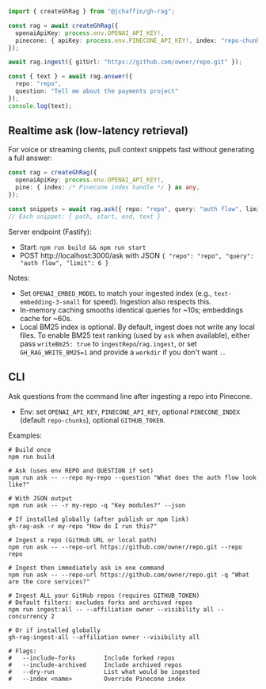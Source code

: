 ```ts
import { createGhRag } from "@jchaffin/gh-rag";

const rag = await createGhRag({
  openaiApiKey: process.env.OPENAI_API_KEY!,
  pinecone: { apiKey: process.env.PINECONE_API_KEY!, index: "repo-chunks" },
});

await rag.ingest({ gitUrl: "https://github.com/owner/repo.git" });

const { text } = await rag.answer({
  repo: "repo",
  question: "Tell me about the payments project"
});
console.log(text);
```

## Realtime ask (low-latency retrieval)

For voice or streaming clients, pull context snippets fast without generating a full answer:

```ts
const rag = createGhRag({
  openaiApiKey: process.env.OPENAI_API_KEY!,
  pine: { index: /* Pinecone index handle */ } as any,
});

const snippets = await rag.ask({ repo: "repo", query: "auth flow", limit: 6 });
// Each snippet: { path, start, end, text }
```

Server endpoint (Fastify):
- Start: `npm run build && npm run start`
- POST http://localhost:3000/ask with JSON `{ "repo": "repo", "query": "auth flow", "limit": 6 }`

Notes:
- Set `OPENAI_EMBED_MODEL` to match your ingested index (e.g., `text-embedding-3-small` for speed). Ingestion also respects this.
- In-memory caching smooths identical queries for ~10s; embeddings cache for ~60s.
- Local BM25 index is optional. By default, ingest does not write any local files. To enable BM25 text ranking (used by `ask` when available), either pass `writeBm25: true` to `ingestRepo`/`rag.ingest`, or set `GH_RAG_WRITE_BM25=1` and provide a `workdir` if you don't want `.`.

## CLI

Ask questions from the command line after ingesting a repo into Pinecone.

- Env: set `OPENAI_API_KEY`, `PINECONE_API_KEY`, optional `PINECONE_INDEX` (default `repo-chunks`), optional `GITHUB_TOKEN`.

Examples:

```
# Build once
npm run build

# Ask (uses env REPO and QUESTION if set)
npm run ask -- --repo my-repo --question "What does the auth flow look like?"

# With JSON output
npm run ask -- -r my-repo -q "Key modules?" --json

# If installed globally (after publish or npm link)
gh-rag-ask -r my-repo "How do I run this?"

# Ingest a repo (GitHub URL or local path)
npm run ask -- --repo-url https://github.com/owner/repo.git --repo repo

# Ingest then immediately ask in one command
npm run ask -- --repo-url https://github.com/owner/repo.git -q "What are the core services?"

# Ingest ALL your GitHub repos (requires GITHUB_TOKEN)
# Default filters: excludes forks and archived repos
npm run ingest:all -- --affiliation owner --visibility all --concurrency 2

# Or if installed globally
gh-rag-ingest-all --affiliation owner --visibility all

# Flags:
#   --include-forks        Include forked repos
#   --include-archived     Include archived repos
#   --dry-run              List what would be ingested
#   --index <name>         Override Pinecone index
```
